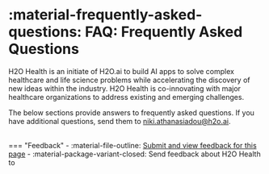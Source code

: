 # :material-frequently-asked-questions: FAQ: Frequently Asked Questions 
 

H2O Health is an initiate of H2O.ai to build AI apps to solve complex healthcare and life science problems while accelerating the discovery of new ideas within the industry. H2O Health is co-innovating with major healthcare organizations to address existing and emerging challenges.

The below sections provide answers to frequently asked questions. If you have additional questions, send them to <niki.athanasiadou@h2o.ai>.

<br>
=== "Feedback"
    - :material-file-outline: <a href="https://github.com/h2oai/h2o-health/issues/new?assignees=5675sp&labels=h2o_health%2Fdocumentation&template=general_documentation_feedback.md&title=%5BH2O+Health+DOCS%5D" target="_blank">Submit and view feedback for this page</a>
    - :material-package-variant-closed: Send feedback about H2O Health to <niki.athanasiadou@h2o.ai>
